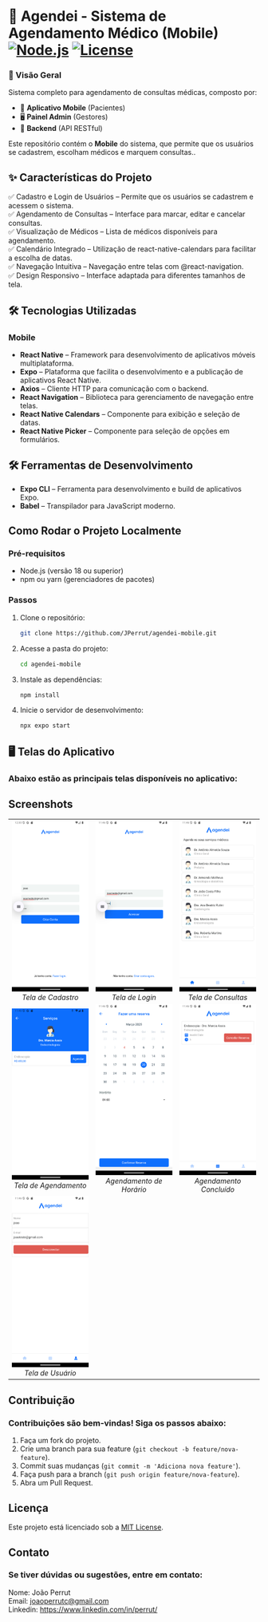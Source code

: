# 🏥 Agendei - Sistema de Agendamento Médico (Mobile) [![Node.js](https://img.shields.io/badge/Node.js-18.x-green)](https://nodejs.org/) [![License](https://img.shields.io/badge/License-MIT-blue)](LICENSE)

### 🚀 Visão Geral

Sistema completo para agendamento de consultas médicas, composto por:

- 📱 **Aplicativo Mobile** (Pacientes)
- 🖥️ **Painel Admin** (Gestores)
- 🚀 **Backend** (API RESTful)

Este repositório contém o **Mobile** do sistema, que permite que os usuários se cadastrem, escolham médicos e marquem consultas..

## ✨ Características do Projeto

✅ Cadastro e Login de Usuários – Permite que os usuários se cadastrem e acessem o sistema.
<br>
✅ Agendamento de Consultas – Interface para marcar, editar e cancelar consultas.
<br>
✅ Visualização de Médicos – Lista de médicos disponíveis para agendamento.
<br>
✅ Calendário Integrado – Utilização de react-native-calendars para facilitar a escolha de datas.
<br>
✅ Navegação Intuitiva – Navegação entre telas com @react-navigation.
<br>
✅ Design Responsivo – Interface adaptada para diferentes tamanhos de tela.

## 🛠️ Tecnologias Utilizadas

### Mobile

- **React Native** – Framework para desenvolvimento de aplicativos móveis multiplataforma.
- **Expo** – Plataforma que facilita o desenvolvimento e a publicação de aplicativos React Native.
- **Axios** – Cliente HTTP para comunicação com o backend.
- **React Navigation** – Biblioteca para gerenciamento de navegação entre telas.
- **React Native Calendars** – Componente para exibição e seleção de datas.
- **React Native Picker** – Componente para seleção de opções em formulários.

## 🛠️ Ferramentas de Desenvolvimento

- **Expo CLI** – Ferramenta para desenvolvimento e build de aplicativos Expo.
- **Babel** – Transpilador para JavaScript moderno.

## Como Rodar o Projeto Localmente

### Pré-requisitos

- Node.js (versão 18 ou superior)
- npm ou yarn (gerenciadores de pacotes)

### Passos

1. Clone o repositório:
   ```bash
   git clone https://github.com/JPerrut/agendei-mobile.git
   ```
2. Acesse a pasta do projeto:
   ```bash
   cd agendei-mobile
   ```
3. Instale as dependências:
   ```bash
   npm install
   ```
4. Inicie o servidor de desenvolvimento:
   ```bash
   npx expo start
   ```

## 🖥️ Telas do Aplicativo

### Abaixo estão as principais telas disponíveis no aplicativo:

## Screenshots

<table>
  <tr>
    <td align="center">
      <img src="assets/readme/register.png" width="250"/>
      <br><em>Tela de Cadastro</em>
    </td>
    <td align="center">
      <img src="assets/readme/login.png" width="250"/>
      <br><em>Tela de Login</em>
    </td>
    <td align="center">
      <img src="assets/readme/screenDoctors.png" width="250"/>
      <br><em>Tela de Consultas</em>
    </td>
  </tr>
  <tr>
    <td align="center">
      <img src="assets/readme/appointment.png" width="250"/>
      <br><em>Tela de Agendamento</em>
    </td>
    <td align="center">
      <img src="assets/readme/scheduleAppointment.png" width="250"/>
      <br><em>Agendamento de Horário</em>
    </td>
    <td align="center">
      <img src="assets/readme/cancelAppointment.png" width="250"/>
      <br><em>Agendamento Concluído</em>
    </td>
  </tr>
  <tr>
    <td align="center">
      <img src="assets/readme/user.png" width="250"/>
      <br><em>Tela de Usuário</em>
    </td>
  </tr>
</table>

## Contribuição

### Contribuições são bem-vindas! Siga os passos abaixo:

1. Faça um fork do projeto.
2. Crie uma branch para sua feature (`git checkout -b feature/nova-feature`).
3. Commit suas mudanças (`git commit -m 'Adiciona nova feature'`).
4. Faça push para a branch (`git push origin feature/nova-feature`).
5. Abra um Pull Request.

## Licença

Este projeto está licenciado sob a <a href="https://opensource.org/license/mit">MIT License</a>.

## Contato

### Se tiver dúvidas ou sugestões, entre em contato:

Nome: João Perrut <br>
Email: joaoperrutc@gmail.com <br>
Linkedin: https://www.linkedin.com/in/perrut/
